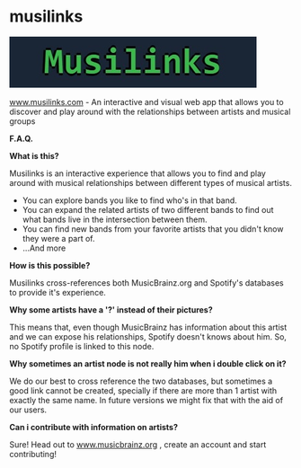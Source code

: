 # musilinks

![alt text](https://github.com/bernardolk/musilinks/blob/master/img/musilinks.jpg "Musilinks monospace logo")

www.musilinks.com -
An interactive and visual web app that allows you to discover and play around with the relationships between artists and musical groups



**F.A.Q.**

**What is this?**

Musilinks is an interactive experience that allows you to find and play around with musical relationships
between different types of musical artists. <br> 

* You can explore bands you like to find who's in that band.
* You can expand the related artists of two different bands to find out what bands live in the intersection between them. 
* You can find new bands from your favorite artists that you didn't know they were a part of.
* ...And more

**How is this possible?**

Musilinks cross-references both MusicBrainz.org and Spotify's databases to provide it's experience. 

**Why some artists have a '?' instead of their pictures?**

This means that, even though MusicBrainz has information about this artist and we can expose his
relationships, Spotify doesn't knows about him. So, no Spotify profile is linked to this node.

**Why sometimes an artist node is not really him when i double click on it?**

We do our best to cross reference the two databases, but sometimes a good link cannot be created, 
specially if there are more than 1 artist with exactly the same name. In future versions we might fix 
that with the aid of our users.

**Can i contribute with information on artists?**

Sure! Head out to www.musicbrainz.org , create an account and start contributing!

